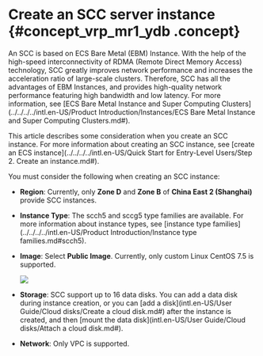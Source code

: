 # Create an SCC server instance {#concept_vrp_mr1_ydb .concept}

An SCC is based on ECS Bare Metal \(EBM\) Instance. With the help of the high-speed interconnectivity of RDMA \(Remote Direct Memory Access\) technology, SCC greatly improves network performance and increases the acceleration ratio of large-scale clusters. Therefore, SCC has all the advantages of EBM Instances, and provides high-quality network performance featuring high bandwidth and low latency. For more information, see [ECS Bare Metal Instance and Super Computing Clusters](../../../../intl.en-US/Product Introduction/Instances/ECS Bare Metal Instance and Super Computing Clusters.md#).

This article describes some consideration when you create an SCC instance. For more information about creating an SCC instance, see [create an ECS instance](../../../../intl.en-US/Quick Start for Entry-Level Users/Step 2. Create an instance.md#).

You must consider the following when creating an SCC instance:

-   **Region**: Currently, only **Zone D** and **Zone B** of **China East 2 \(Shanghai\)** provide SCC instances.
-   **Instance Type**: The scch5 and sccg5 type families are available. For more information about instance types, see [instance type families](../../../../intl.en-US/Product Introduction/Instance type families.md#scch5).
-   **Image**: Select **Public Image**. Currently, only custom Linux CentOS 7.5 is supported.

    ![](http://static-aliyun-doc.oss-cn-hangzhou.aliyuncs.com/assets/img/9637/15362264055118_en-US.png)

-   **Storage**: SCC support up to 16 data disks. You can add a data disk during instance creation, or you can [add a disk](intl.en-US/User Guide/Cloud disks/Create a cloud disk.md#) after the instance is created, and then [mount the data disk](intl.en-US/User Guide/Cloud disks/Attach a cloud disk.md#). 
-   **Network**: Only VPC is supported.

